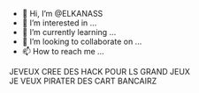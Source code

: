 - 👋 Hi, I’m @ELKANASS
- 👀 I’m interested in ...
- 🌱 I’m currently learning ...
- 💞️ I’m looking to collaborate on ...
- 📫 How to reach me ...

<!---
ELKANASS/ELKANASS is a ✨ special ✨ repository because its `README.md` (this file) appears on your GitHub profile.
You can click the Preview link to take a look at your changes.
--->
JEVEUX CREE DES HACK POUR LS GRAND JEUX  
JE VEUX PIRATER DES CART BANCAIRZ
